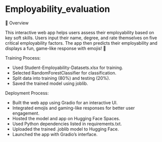# Employability_evaluation
🚀 Overview

This interactive web app helps users assess their employability based on key soft skills. Users input their name, degree, and rate themselves on five critical employability factors. The app then predicts their employability and displays a fun, game-like response with emojis! 🎉

Training Process:

- Used Student-Employability-Datasets.xlsx for training.
- Selected RandomForestClassifier for classification.
- Split data into training (80%) and testing (20%).
- Saved the trained model using joblib.

Deployment Process:

- Built the web app using Gradio for an interactive UI.
- Integrated emojis and gaming-like responses for better user engagement.
- Hosted the model and app on Hugging Face Spaces.
- Used Python dependencies listed in requirements.txt.
- Uploaded the trained .joblib model to Hugging Face.
- Launched the app with Gradio’s interface.

